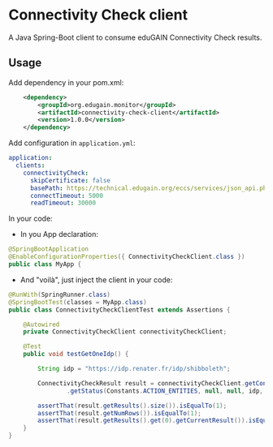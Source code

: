 # Connectivity Check client

A Java Spring-Boot client to consume eduGAIN Connectivity Check results.

## Usage

Add dependency in your pom.xml:

```xml
	<dependency>
		<groupId>org.edugain.monitor</groupId>
		<artifactId>connectivity-check-client</artifactId>
		<version>1.0.0</version>
	</dependency>
```

Add configuration in `application.yml`:

```yml
application:
  clients:
    connectivityCheck:
      skipCertificate: false
      basePath: https://technical.edugain.org/eccs/services/json_api.php
      connectTimeout: 5000
      readTimeout: 30000
```

In your code:
  * In you App declaration:
  
```java
@SpringBootApplication
@EnableConfigurationProperties({ ConnectivityCheckClient.class })
public class MyApp {
```

  * And "voilà", just inject the client in your code:
  
```java
@RunWith(SpringRunner.class)
@SpringBootTest(classes = MyApp.class)
public class ConnectivityCheckClientTest extends Assertions {

	@Autowired
	private ConnectivityCheckClient connectivityCheckClient;

	@Test
	public void testGetOneIdp() {

		String idp = "https://idp.renater.fr/idp/shibboleth";

		ConnectivityCheckResult result = connectivityCheckClient.getConnectivityCheckApi()
				.getStatus(Constants.ACTION_ENTITIES, null, null, idp, null, null, null, null, null);

		assertThat(result.getResults().size()).isEqualTo(1);
		assertThat(result.getNumRows()).isEqualTo(1);
		assertThat(result.getResults().get(0).getCurrentResult()).isEqualTo("OK");
	}
}
```
